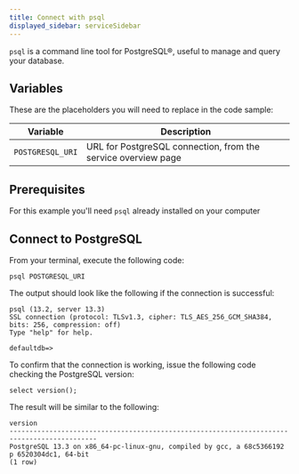 ```yaml
---
title: Connect with psql
displayed_sidebar: serviceSidebar
---
```


`psql` is a command line tool for PostgreSQL®, useful to manage and
query your database.

## Variables

These are the placeholders you will need to replace in the code sample:

| Variable         | Description                                                   |
| ---------------- | ------------------------------------------------------------- |
| `POSTGRESQL_URI` | URL for PostgreSQL connection, from the service overview page |

## Prerequisites

For this example you'll need `psql` already installed on your computer

## Connect to PostgreSQL

From your terminal, execute the following code:

```
psql POSTGRESQL_URI
```

The output should look like the following if the connection is
successful:

```
psql (13.2, server 13.3)
SSL connection (protocol: TLSv1.3, cipher: TLS_AES_256_GCM_SHA384, bits: 256, compression: off)
Type "help" for help.

defaultdb=>
```

To confirm that the connection is working, issue the following code
checking the PostgreSQL version:

```
select version();
```

The result will be similar to the following:

```
version
--------------------------------------------------------------------------------------------
PostgreSQL 13.3 on x86_64-pc-linux-gnu, compiled by gcc, a 68c5366192 p 6520304dc1, 64-bit
(1 row)
```
